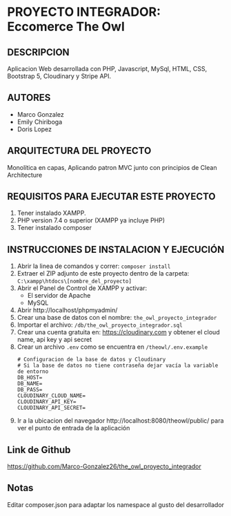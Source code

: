 # PROYECTO INTEGRADOR: Eccomerce The Owl

## DESCRIPCION
Aplicacion Web desarrollada con PHP, Javascript, MySql, HTML, CSS, Bootstrap 5, Cloudinary y Stripe API.

## AUTORES
- Marco Gonzalez
- Emily Chiriboga
- Doris Lopez

## ARQUITECTURA DEL PROYECTO
Monolítica en capas, Aplicando patron MVC junto con principios de Clean Architecture

## REQUISITOS PARA EJECUTAR ESTE PROYECTO
1. Tener instalado XAMPP.
2. PHP version 7.4 o superior (XAMPP ya incluye PHP)
3. Tener instalado composer

## INSTRUCCIONES DE INSTALACION Y EJECUCIÓN
1. Abrir la linea de comandos y correr: `composer install`
2. Extraer el ZIP adjunto de este proyecto dentro de la carpeta:
   `C:\xampp\htdocs\[nombre_del_proyecto]`
3. Abrir el Panel de Control de XAMPP y activar:
   - El servidor de Apache
   - MySQL
4. Abrir http://localhost/phpmyadmin/
5. Crear una base de datos con el nombre: `the_owl_proyecto_integrador`
6. Importar el archivo: `/db/the_owl_proyecto_integrador.sql`
7. Crear una cuenta gratuita en: https://cloudinary.com y obtener el cloud name, api key y api secret
8. Crear un archivo `.env` como se encuentra en `/theowl/.env.example`
   ```
   # Configuracion de la base de datos y Cloudinary
   # Si la base de datos no tiene contraseña dejar vacía la variable de entorno
   DB_HOST=
   DB_NAME=
   DB_PASS=
   CLOUDINARY_CLOUD_NAME=
   CLOUDINARY_API_KEY=
   CLOUDINARY_API_SECRET=
   ```
9. Ir a la ubicacion del navegador http://localhost:8080/theowl/public/ para ver el punto de entrada de la aplicación

## Link de Github
https://github.com/Marco-Gonzalez26/the_owl_proyecto_integrador

## Notas
Editar composer.json para adaptar los namespace al gusto del desarrollador
